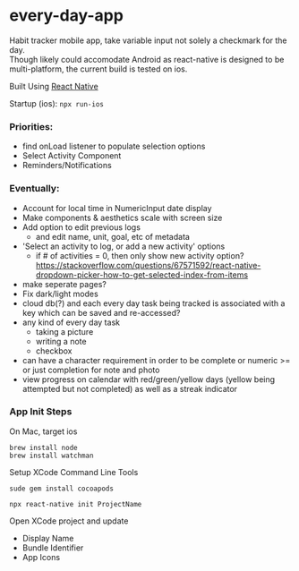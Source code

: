 # every-day-app

Habit tracker mobile app, take variable input not solely a checkmark for the day.  
Though likely could accomodate Android as react-native is designed to be multi-platform, the current build is tested on ios. 

Built Using [React Native](https://reactnative.dev) 

Startup (ios):  `npx run-ios`

### Priorities:
- find onLoad listener to populate selection options
- Select Activity Component
- Reminders/Notifications


### Eventually:
- Account for local time in NumericInput date display
- Make components & aesthetics scale with screen size
- Add option to edit previous logs 
  - and edit name, unit, goal, etc of metadata
- 'Select an activity to log, or add a new activity' options
  - if # of activities = 0, then only show new activity option?
    https://stackoverflow.com/questions/67571592/react-native-dropdown-picker-how-to-get-selected-index-from-items
- make seperate pages?
- Fix dark/light modes
- cloud db(?) and each every day task being tracked is associated with a key which can be saved and re-accessed?
- any kind of every day task
  - taking a picture
  - writing a note
  - checkbox 
- can have a character requirement in order to be complete or numeric >= or just completion for note and photo
- view progress on calendar with red/green/yellow days (yellow being attempted but not completed) as well as a streak indicator


### App Init Steps
On Mac, target ios

```
brew install node
brew install watchman
```
Setup XCode Command Line Tools

`sude gem install cocoapods`

`npx react-native init ProjectName`

Open XCode project and update
- Display Name
- Bundle Identifier
- App Icons

